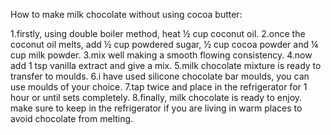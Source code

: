 How to make milk chocolate without using cocoa butter:

1.firstly, using double boiler method, heat ½ cup coconut oil.
2.once the coconut oil melts, add ½ cup powdered sugar, ½ cup cocoa powder and ¼ cup milk powder.
3.mix well making a smooth flowing consistency.
4.now add 1 tsp vanilla extract and give a mix.
5.milk chocolate mixture is ready to transfer to moulds.
6.i have used silicone chocolate bar moulds, you can use moulds of your choice.
7.tap twice and place in the refrigerator for 1 hour or until sets completely.
8.finally, milk chocolate is ready to enjoy. make sure to keep in the refrigerator if you are living in warm places to avoid chocolate from melting.